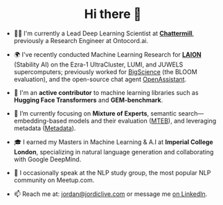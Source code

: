 <h1 align="center">Hi there 👋</h1>

- 🧑‍💻 I'm currently a Lead Deep Learning Scientist at **[Chattermill](https://chattermill.com/)**, previously a Research Engineer at Ontocord.ai.

- 🌍 I've recently conducted Machine Learning Research for **[LAION](https://laion.ai/)** (Stability AI) on the Ezra-1 UltraCluster, LUMI, and JUWELS supercomputers; previously worked for [BigScience](https://github.com/bigscience-workshop) (the BLOOM evaluation), and the open-source chat agent [OpenAssistant](https://open-assistant.io/team).

- 📝 I'm an **active contributor** to machine learning libraries such as **Hugging Face Transformers** and **GEM-benchmark**.

- 🔭 I’m currently focusing on **Mixture of Experts**, semantic search—embedding-based models and their evaluation ([MTEB](https://github.com/embeddings-benchmark/mteb)), and leveraging metadata ([Metadata](https://github.com/bigscience-workshop/metadata)).

- 🎓 I earned my Masters in Machine Learning & A.I at **Imperial College London**, specializing in natural language generation and collaborating with Google DeepMind.

- 💬 I occasionally speak at the NLP study group, the most popular NLP community on Meetup.com.

- 📫 Reach me at: jordan@jordiclive.com or message me [on LinkedIn](https://www.linkedin.com/in/jordiclive/).

